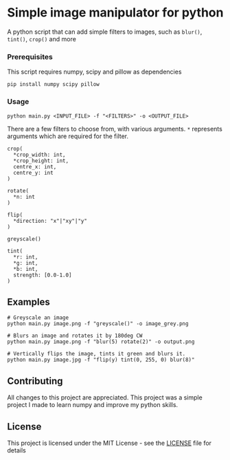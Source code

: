 # Simple image manipulator for python

A python script that can add simple filters to images, such as ```blur()```, ```tint()```, ```crop()``` and more

### Prerequisites

This script requires numpy, scipy and pillow as dependencies

```
pip install numpy scipy pillow
```

### Usage
```
python main.py <INPUT_FILE> -f "<FILTERS>" -o <OUTPUT_FILE>
```

There are a few filters to choose from, with various arguments. `*` represents arguments which are required for the filter.

```
crop(
  *crop_width: int,
  *crop_height: int,
  centre_x: int,
  centre_y: int
)

rotate(
  *n: int
)

flip(
  *direction: "x"|"xy"|"y"
)

greyscale()

tint(
  *r: int,
  *g: int,
  *b: int,
  strength: [0.0-1.0]
)
```

## Examples
```
# Greyscale an image
python main.py image.png -f "greyscale()" -o image_grey.png

# Blurs an image and rotates it by 180deg CW
python main.py image.png -f "blur(5) rotate(2)" -o output.png

# Vertically flips the image, tints it green and blurs it.
python main.py image.jpg -f "flip(y) tint(0, 255, 0) blur(8)"
```

## Contributing

All changes to this project are appreciated. This project was a simple project I made to
learn numpy and improve my python skills.

## License

This project is licensed under the MIT License - see the [LICENSE](LICENSE) file for details